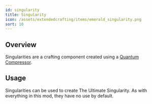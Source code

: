 ```yaml
---
id: singularity
title: Singularity
icon: /assets/extendedcrafting/items/emerald_singularity.png
sort: 10
---
```


## Overview

Singularities are a crafting component created using a [Quantum Compressor](../blocks/quantum-compressor.md).

## Usage

Singularities can be used to create The Ultimate Singularity. As with everything in this mod, they have no use by default.
